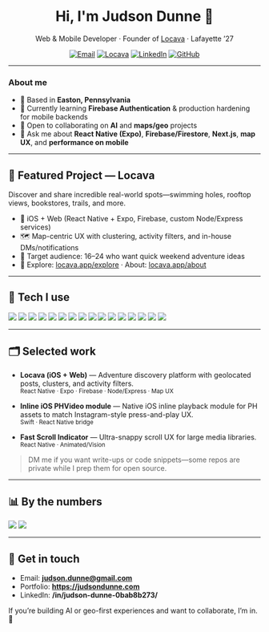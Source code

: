 <h1 align="center">Hi, I'm Judson Dunne 👋</h1>
<p align="center">
  Web & Mobile Developer · Founder of <a href="https://locava.app" target="_blank">Locava</a> · Lafayette ’27
</p>

  
<p align="center">
  <a href="mailto:judson.dunne@gmail.com"><img alt="Email" src="https://img.shields.io/badge/Email-judson.dunne%40gmail.com-informational?style=for-the-badge"></a>
  <a href="https://locava.app" target="_blank"><img alt="Locava" src="https://img.shields.io/badge/Portfolio-judsondunne.com-0A0A0A?style=for-the-badge"></a>
  <a href="https://www.linkedin.com/in/judson-dunne-0bab8b273/" target="_blank"><img alt="LinkedIn" src="https://img.shields.io/badge/LinkedIn-Judson%20Dunne-0A66C2?style=for-the-badge&logo=linkedin&logoColor=white"></a>
  <a href="https://github.com/judsondunne" target="_blank"><img alt="GitHub" src="https://img.shields.io/badge/GitHub-@judsondunne-111?style=for-the-badge&logo=github"></a>
</p>


---

### About me

- 📍 Based in **Easton, Pennsylvania**
- 🧠 Currently learning **Firebase Authentication** & production hardening for mobile backends
- 🤝 Open to collaborating on **AI** and **maps/geo** projects
- 💬 Ask me about **React Native (Expo)**, **Firebase/Firestore**, **Next.js**, **map UX**, and **performance on mobile**

---

## 🚀 Featured Project — Locava
Discover and share incredible real-world spots—swimming holes, rooftop views, bookstores, trails, and more.  
- 📱 iOS + Web (React Native + Expo, Firebase, custom Node/Express services)  
- 🗺️ Map-centric UX with clustering, activity filters, and in-house DMs/notifications  
- 🧭 Target audience: 16–24 who want quick weekend adventure ideas  
- 🔗 Explore: <a href="https://locava.app/explore" target="_blank">locava.app/explore</a> · About: <a href="https://locava.app/about" target="_blank">locava.app/about</a>
  
---

## 🧰 Tech I use
<p>
  <img src="https://img.shields.io/badge/JavaScript-323330?logo=javascript&logoColor=F7DF1E" />
  <img src="https://img.shields.io/badge/TypeScript-3178C6?logo=typescript&logoColor=fff" />
  <img src="https://img.shields.io/badge/React-20232A?logo=react&logoColor=61DAFB" />
  <img src="https://img.shields.io/badge/React%20Native-20232A?logo=react&logoColor=61DAFB" />
  <img src="https://img.shields.io/badge/Expo-000020?logo=expo&logoColor=fff" />
  <img src="https://img.shields.io/badge/Node.js-339933?logo=node.js&logoColor=fff" />
  <img src="https://img.shields.io/badge/Firebase-FFCA28?logo=firebase&logoColor=000" />
  <img src="https://img.shields.io/badge/MongoDB-47A248?logo=mongodb&logoColor=fff" />
  <img src="https://img.shields.io/badge/AWS-232F3E?logo=amazonaws&logoColor=fff" />
  <img src="https://img.shields.io/badge/Redux-764ABC?logo=redux&logoColor=fff" />
  <img src="https://img.shields.io/badge/TensorFlow-FF6F00?logo=tensorflow&logoColor=fff" />
  <img src="https://img.shields.io/badge/Swift-FA7343?logo=swift&logoColor=fff" />
  <img src="https://img.shields.io/badge/C-00599C?logo=c&logoColor=fff" />
  <img src="https://img.shields.io/badge/HTML5-E34F26?logo=html5&logoColor=fff" />
  <img src="https://img.shields.io/badge/CSS3-1572B6?logo=css3&logoColor=fff" />
  <img src="https://img.shields.io/badge/Figma-F24E1E?logo=figma&logoColor=fff" />
</p>

---

## 🗂️ Selected work

- **Locava (iOS + Web)** — Adventure discovery platform with geolocated posts, clusters, and activity filters.  
  <sup>React Native · Expo · Firebase · Node/Express · Map UX</sup>

- **Inline iOS PHVideo module** — Native iOS inline playback module for PH assets to match Instagram-style press-and-play UX.  
  <sup>Swift · React Native bridge</sup>

- **Fast Scroll Indicator** — Ultra-snappy scroll UX for large media libraries.  
  <sup>React Native · Animated/Vision</sup>

> DM me if you want write-ups or code snippets—some repos are private while I prep them for open source.

---

## 📊 By the numbers
<p>
  <img src="https://github-readme-stats.vercel.app/api?username=judsondunne&show_icons=true&hide_title=true&hide_rank=true&hide=prs&include_all_commits=true&theme=transparent" />
  <img src="https://github-readme-stats.vercel.app/api/top-langs/?username=judsondunne&langs_count=8&layout=compact&theme=transparent" />
</p>

---

## 💬 Get in touch
- Email: **judson.dunne@gmail.com**  
- Portfolio: **https://judsondunne.com**  
- LinkedIn: **/in/judson-dunne-0bab8b273/**

If you’re building AI or geo-first experiences and want to collaborate, I’m in. 🚀
